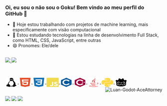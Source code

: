 ### Oi, eu sou o não sou o Goku! Bem vindo ao meu perfil do GitHub 👋

- 🔭 Hoje estou trabalhando com projetos de machine learning, mais especificamente com visão computacional
- 🌱 Estou estudando tecnologias na linha de desenvolvimento Full Stack, como HTML, CSS, JavaScript, entre outras
- 😄 Pronomes: Ele/dele
##
<div>
  <a href="https://github.com/luanGoncas">
    <img height="180em" src="https://github-readme-stats.vercel.app/api?username=luanGoncas&show_icons=true&theme=tokyonight&include_all_commits=true&count_private=true"/>
    <img height="180em" src="https://github-readme-stats.vercel.app/api/top-langs/?username=luanGoncas&layout=compact&langs_count=16&theme=tokyonight"/>
</div>
  
##
<div style="display: inline_block"><br>
  <img align="center" alt="Luan-Linux" height="30" width="40" src="https://raw.githubusercontent.com/devicons/devicon/master/icons/linux/linux-plain.svg">
  <img align="center" alt="Luan-HTML" height="30" width="40" src="https://raw.githubusercontent.com/devicons/devicon/master/icons/html5/html5-plain.svg">
  <img align="center" alt="Luan-CSS" height="30" width="40" src="https://raw.githubusercontent.com/devicons/devicon/master/icons/css3/css3-plain.svg">
  <img align="center" alt="Luan-Js" height="30" width="40" src="https://raw.githubusercontent.com/devicons/devicon/master/icons/javascript/javascript-plain.svg">
  <img align="center" alt="Luan-C" height="30" width="40" src="https://raw.githubusercontent.com/devicons/devicon/master/icons/c/c-plain.svg">
  <img align="center" alt="Luan-CPlusPlus" height="30" width="40" src="https://raw.githubusercontent.com/devicons/devicon/master/icons/cplusplus/cplusplus-plain.svg">
  <img align="center" alt="Luan-Java" height="30" width="40" src="https://raw.githubusercontent.com/devicons/devicon/master/icons/java/java-plain.svg">
  <img align="center" alt="Luan-Python" height="30" width="40" src="https://raw.githubusercontent.com/devicons/devicon/master/icons/python/python-plain.svg">
  <img align="center" alt="Luan-Godot" height="30" width="40" src="https://raw.githubusercontent.com/devicons/devicon/master/icons/godot/godot-plain.svg">
  <img align="right" alt="Luan-Godot-AceAttorney" src="https://i.kym-cdn.com/photos/images/original/001/539/415/ff9.gif">
  
##

<div>
  <a href="mailto:luansantos95@hotmail.com"><img src="https://img.shields.io/badge/Microsoft_Outlook-0078D4?style=for-the-badge&logo=microsoft-outlook&logoColor=white" target="_blank"></a>
  <a href="mailto:luandarthgoncas@gmail.com"><img src="https://img.shields.io/badge/Gmail-D14836?style=for-the-badge&logo=gmail&logoColor=white" target="_blank"></a>
  <a href="https://www.linkedin.com/in/luangoncas/"><img src="https://img.shields.io/badge/LinkedIn-0077B5?style=for-the-badge&logo=linkedin&logoColor=white" target="_blank"></a>
  </div>
